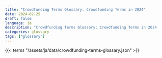 ```yaml
---
title: "Crowdfunding Terms Glossary: Crowdfunding Terms in 2024"  
date: 2024-02-25
draft: false
language: ja
description: "Crowdfunding Terms Glossary: Crowdfunding Terms in 2024 | Crowdfunding Terms Glossary"
categories: glossary
tags: ["glossary"]
---
```


{{< terms "/assets/ja/data/crowdfunding-terms-glossary.json" >}}